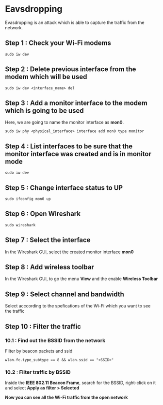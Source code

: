# Eavsdropping
Evasdropping is an attack which is able to capture the traffic from the network.

## Step 1 : Check your Wi-Fi modems

```
sudo iw dev
```

## Step 2 : Delete previous interface from the modem which will be used
```
sudo iw dev <interface_name> del
```

## Step 3 :  Add a monitor interface to the modem which is going to be used
Here, we are going to name the monitor interface as **mon0**.

```
sudo iw phy <physical_interface> interface add mon0 type monitor
```

## Step 4 : List interfaces to be sure that the monitor interface was created and is in monitor mode
```
sudo iw dev
```

## Step 5 : Change interface status to UP
```
sudo ifconfig mon0 up
```

## Step 6 : Open Wireshark
```
sudo wireshark
```


## Step 7 : Select the interface
In the Wireshark GUI, select the created monitor interface **mon0**

## Step 8 : Add wireless toolbar
In the Wireshark GUI, to go the menu **View** and the enable **Wireless Toolbar**

## Step 9 : Select channel and bandwidth
Select acccording to the spefications of the Wi-Fi which you want to see the traffic

## Step 10 : Filter the traffic
### 10.1 : Find out the BSSID from the network
Filter by beacon packets and ssid

```
wlan.fc.type_subtype == 8 && wlan.ssid == "<SSID>"
```

### 10.2 : Filter traffic by BSSID
Inside the **IEEE 802.11 Beacon Frame**, search for the BSSID, right-click on it and select **Apply as filter > Selected**

**Now you can see all the Wi-Fi traffic from the open network**






